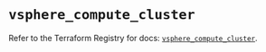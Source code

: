 # `vsphere_compute_cluster`

Refer to the Terraform Registry for docs: [`vsphere_compute_cluster`](https://registry.terraform.io/providers/hashicorp/vsphere/2.6.1/docs/resources/compute_cluster).
